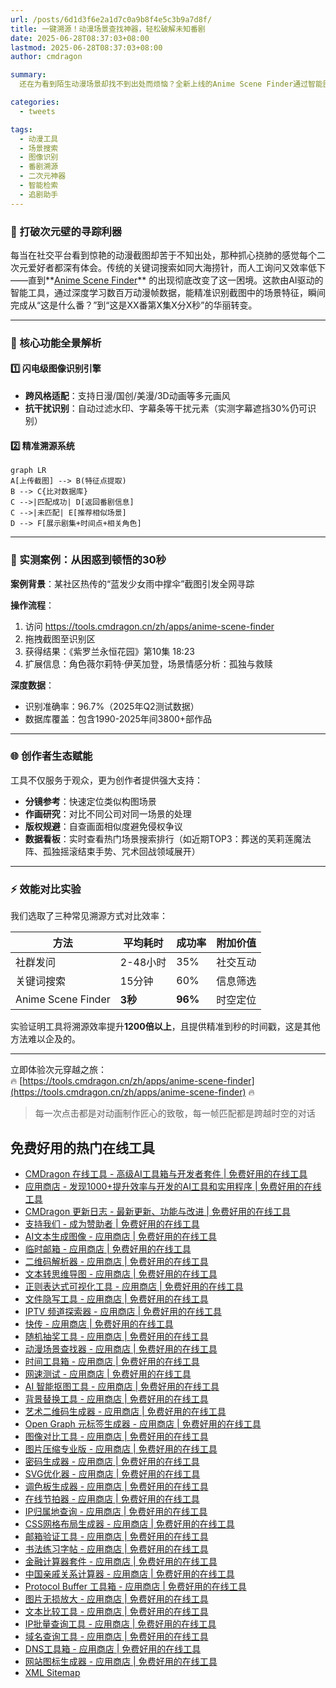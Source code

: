 ```yaml
---
url: /posts/6d1d3f6e2a1d7c0a9b8f4e5c3b9a7d8f/
title: 一键溯源！动漫场景查找神器，轻松破解未知番剧
date: 2025-06-28T08:37:03+08:00
lastmod: 2025-06-28T08:37:03+08:00
author: cmdragon

summary:
  还在为看到陌生动漫场景却找不到出处而烦恼？全新上线的Anime Scene Finder通过智能图像识别技术，只需上传截图，3秒锁定番剧名称与具体集数，二次元爱好者的必备侦探工具！

categories:
  - tweets

tags:
  - 动漫工具
  - 场景搜索
  - 图像识别
  - 番剧溯源
  - 二次元神器
  - 智能检索
  - 追剧助手
---
```


### 🎯 打破次元壁的寻踪利器

每当在社交平台看到惊艳的动漫截图却苦于不知出处，那种抓心挠肺的感觉每个二次元爱好者都深有体会。传统的关键词搜索如同大海捞针，而人工询问又效率低下——直到**[Anime Scene Finder](https://tools.cmdragon.cn/zh/apps/anime-scene-friend)**
的出现彻底改变了这一困境。这款由AI驱动的智能工具，通过深度学习数百万动漫帧数据，能精准识别截图中的场景特征，瞬间完成从“这是什么番？”到“这是XX番第X集X分X秒”的华丽转变。

---

### 🌟 核心功能全景解析

#### 1️⃣ **闪电级图像识别引擎**

- **跨风格适配**：支持日漫/国创/美漫/3D动画等多元画风
- **抗干扰识别**：自动过滤水印、字幕条等干扰元素（实测字幕遮挡30%仍可识别）

#### 2️⃣ **精准溯源系统**

```mermaid
graph LR
A[上传截图] --> B(特征点提取)
B --> C{比对数据库}
C -->|匹配成功| D[返回番剧信息]
C -->|未匹配| E[推荐相似场景]
D --> F[展示剧集+时间点+相关角色]
```

---

### 🚀 实测案例：从困惑到顿悟的30秒

**案例背景**：某社区热传的“蓝发少女雨中撑伞”截图引发全网寻踪

**操作流程**：

1. 访问 https://tools.cmdragon.cn/zh/apps/anime-scene-finder
2. 拖拽截图至识别区
3. 获得结果：《紫罗兰永恒花园》第10集 18:23
4. 扩展信息：角色薇尔莉特·伊芙加登，场景情感分析：孤独与救赎

**深度数据**：

- 识别准确率：96.7%（2025年Q2测试数据）
- 数据库覆盖：包含1990-2025年间3800+部作品

---

### 🌐 创作者生态赋能

工具不仅服务于观众，更为创作者提供强大支持：

- **分镜参考**：快速定位类似构图场景
- **作画研究**：对比不同公司对同一场景的处理
- **版权规避**：自查画面相似度避免侵权争议
- **数据看板**：实时查看热门场景搜索排行（如近期TOP3：葬送的芙莉莲魔法阵、孤独摇滚结束手势、咒术回战领域展开）

---

### ⚡️ 效能对比实验

我们选取了三种常见溯源方式对比效率：

| 方法                 | 平均耗时   | 成功率     | 附加价值 |
|--------------------|--------|---------|------|
| 社群发问               | 2-48小时 | 35%     | 社交互动 |
| 关键词搜索              | 15分钟   | 60%     | 信息筛选 |
| Anime Scene Finder | **3秒** | **96%** | 时空定位 |

实验证明工具将溯源效率提升**1200倍以上**，且提供精准到秒的时间戳，这是其他方法难以企及的。

---

立即体验次元穿越之旅：  
🔥 [https://tools.cmdragon.cn/zh/apps/anime-scene-finder](https://tools.cmdragon.cn/zh/apps/anime-scene-finder) 🔥

> 每一次点击都是对动画制作匠心的致敬，每一帧匹配都是跨越时空的对话

## 免费好用的热门在线工具

- [CMDragon 在线工具 - 高级AI工具箱与开发者套件 | 免费好用的在线工具](https://tools.cmdragon.cn/zh)
- [应用商店 - 发现1000+提升效率与开发的AI工具和实用程序 | 免费好用的在线工具](https://tools.cmdragon.cn/zh/apps?category=trending)
- [CMDragon 更新日志 - 最新更新、功能与改进 | 免费好用的在线工具](https://tools.cmdragon.cn/zh/changelog)
- [支持我们 - 成为赞助者 | 免费好用的在线工具](https://tools.cmdragon.cn/zh/sponsor)
- [AI文本生成图像 - 应用商店 | 免费好用的在线工具](https://tools.cmdragon.cn/zh/apps/text-to-image-ai)
- [临时邮箱 - 应用商店 | 免费好用的在线工具](https://tools.cmdragon.cn/zh/apps/temp-email)
- [二维码解析器 - 应用商店 | 免费好用的在线工具](https://tools.cmdragon.cn/zh/apps/qrcode-parser)
- [文本转思维导图 - 应用商店 | 免费好用的在线工具](https://tools.cmdragon.cn/zh/apps/text-to-mindmap)
- [正则表达式可视化工具 - 应用商店 | 免费好用的在线工具](https://tools.cmdragon.cn/zh/apps/regex-visualizer)
- [文件隐写工具 - 应用商店 | 免费好用的在线工具](https://tools.cmdragon.cn/zh/apps/steganography-tool)
- [IPTV 频道探索器 - 应用商店 | 免费好用的在线工具](https://tools.cmdragon.cn/zh/apps/iptv-explorer)
- [快传 - 应用商店 | 免费好用的在线工具](https://tools.cmdragon.cn/zh/apps/snapdrop)
- [随机抽奖工具 - 应用商店 | 免费好用的在线工具](https://tools.cmdragon.cn/zh/apps/lucky-draw)
- [动漫场景查找器 - 应用商店 | 免费好用的在线工具](https://tools.cmdragon.cn/zh/apps/anime-scene-finder)
- [时间工具箱 - 应用商店 | 免费好用的在线工具](https://tools.cmdragon.cn/zh/apps/time-toolkit)
- [网速测试 - 应用商店 | 免费好用的在线工具](https://tools.cmdragon.cn/zh/apps/speed-test)
- [AI 智能抠图工具 - 应用商店 | 免费好用的在线工具](https://tools.cmdragon.cn/zh/apps/background-remover)
- [背景替换工具 - 应用商店 | 免费好用的在线工具](https://tools.cmdragon.cn/zh/apps/background-replacer)
- [艺术二维码生成器 - 应用商店 | 免费好用的在线工具](https://tools.cmdragon.cn/zh/apps/artistic-qrcode)
- [Open Graph 元标签生成器 - 应用商店 | 免费好用的在线工具](https://tools.cmdragon.cn/zh/apps/open-graph-generator)
- [图像对比工具 - 应用商店 | 免费好用的在线工具](https://tools.cmdragon.cn/zh/apps/image-comparison)
- [图片压缩专业版 - 应用商店 | 免费好用的在线工具](https://tools.cmdragon.cn/zh/apps/image-compressor)
- [密码生成器 - 应用商店 | 免费好用的在线工具](https://tools.cmdragon.cn/zh/apps/password-generator)
- [SVG优化器 - 应用商店 | 免费好用的在线工具](https://tools.cmdragon.cn/zh/apps/svg-optimizer)
- [调色板生成器 - 应用商店 | 免费好用的在线工具](https://tools.cmdragon.cn/zh/apps/color-palette)
- [在线节拍器 - 应用商店 | 免费好用的在线工具](https://tools.cmdragon.cn/zh/apps/online-metronome)
- [IP归属地查询 - 应用商店 | 免费好用的在线工具](https://tools.cmdragon.cn/zh/apps/ip-geolocation)
- [CSS网格布局生成器 - 应用商店 | 免费好用的在线工具](https://tools.cmdragon.cn/zh/apps/css-grid-layout)
- [邮箱验证工具 - 应用商店 | 免费好用的在线工具](https://tools.cmdragon.cn/zh/apps/email-validator)
- [书法练习字帖 - 应用商店 | 免费好用的在线工具](https://tools.cmdragon.cn/zh/apps/calligraphy-practice)
- [金融计算器套件 - 应用商店 | 免费好用的在线工具](https://tools.cmdragon.cn/zh/apps/finance-calculator-suite)
- [中国亲戚关系计算器 - 应用商店 | 免费好用的在线工具](https://tools.cmdragon.cn/zh/apps/chinese-kinship-calculator)
- [Protocol Buffer 工具箱 - 应用商店 | 免费好用的在线工具](https://tools.cmdragon.cn/zh/apps/protobuf-toolkit)
- [图片无损放大 - 应用商店 | 免费好用的在线工具](https://tools.cmdragon.cn/zh/apps/image-upscaler)
- [文本比较工具 - 应用商店 | 免费好用的在线工具](https://tools.cmdragon.cn/zh/apps/text-compare)
- [IP批量查询工具 - 应用商店 | 免费好用的在线工具](https://tools.cmdragon.cn/zh/apps/ip-batch-lookup)
- [域名查询工具 - 应用商店 | 免费好用的在线工具](https://tools.cmdragon.cn/zh/apps/domain-finder)
- [DNS工具箱 - 应用商店 | 免费好用的在线工具](https://tools.cmdragon.cn/zh/apps/dns-toolkit)
- [网站图标生成器 - 应用商店 | 免费好用的在线工具](https://tools.cmdragon.cn/zh/apps/favicon-generator)
- [XML Sitemap](https://tools.cmdragon.cn/sitemap_index.xml)
